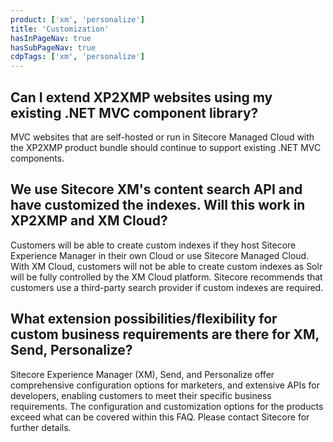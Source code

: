 ```yaml
---
product: ['xm', 'personalize']
title: 'Customization'
hasInPageNav: true
hasSubPageNav: true
cdpTags: ['xm', 'personalize']
---
```


## Can I extend XP2XMP websites using my existing .NET MVC component library?

MVC websites that are self-hosted or run in Sitecore Managed Cloud with the XP2XMP product bundle should continue to support existing .NET MVC components.

## We use Sitecore XM's content search API and have customized the indexes. Will this work in XP2XMP and XM Cloud?

Customers will be able to create custom indexes if they host Sitecore Experience Manager in their own Cloud or use Sitecore Managed Cloud. With XM Cloud, customers will not be able to create custom indexes as Solr will be fully controlled by the XM Cloud platform. Sitecore recommends that customers use a third-party search provider if custom indexes are required.

## What extension possibilities/flexibility for custom business requirements are there for XM, Send, Personalize?

Sitecore Experience Manager (XM), Send, and Personalize offer comprehensive configuration options for marketers, and extensive APIs for developers, enabling customers to meet their specific business requirements. The configuration and customization options for the products exceed what can be covered within this FAQ. Please contact Sitecore for further details.
